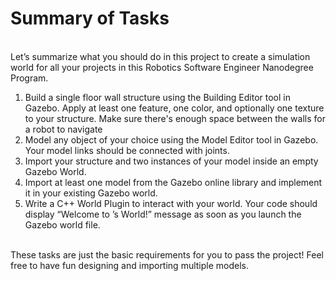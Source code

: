 # Summary of Tasks
<br>
Let’s summarize what you should do in this project to create a simulation world for all your projects in this Robotics Software Engineer Nanodegree Program.
<ol>
    <li>
        Build a single floor wall structure using the Building Editor tool in Gazebo. Apply at least one feature, one color, and optionally one texture to your structure. Make sure there's enough space between the walls for a robot to navigate
    </li>
    <li>
        Model any object of your choice using the Model Editor tool in Gazebo. Your model links should be connected with joints.
    </li>
    <li>
        Import your structure and two instances of your model inside an empty Gazebo World.
    </li>
    <li>
        Import at least one model from the Gazebo online library and implement it in your existing Gazebo world.
    </li>
    <li>
        Write a C++ World Plugin to interact with your world. Your code should display “Welcome to ’s World!” message as soon as you launch the Gazebo world file.
    </li>
</ol>
<br>
These tasks are just the basic requirements for you to pass the project! Feel free to have fun designing and importing multiple models.
